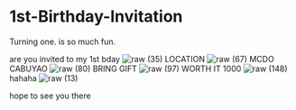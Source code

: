 # 1st-Birthday-Invitation
Turning one. is so much fun.

are you invited to my 1st bday
![raw (35)](https://github.com/Briannagray/kl/assets/147976642/cdc06598-8946-4497-adeb-159063602367)
LOCATION
![raw (67)](https://github.com/Briannagray/kl/assets/147976642/3ea0a82b-ec6a-4d23-867f-b42bf38415c8)
MCDO CABUYAO
![raw (80)](https://github.com/Briannagray/kl/assets/147976642/1013f9d5-b926-40c8-8d96-5025ecafa276)
BRING GIFT
![raw (97)](https://github.com/Briannagray/kl/assets/147976642/07ace98c-496e-4f42-95e1-5660b6c983db)
WORTH IT 1000
![raw (148)](https://github.com/Briannagray/kl/assets/147976642/4fad85de-b45b-47a9-9886-d63702d31e3a)
hahaha
![raw (13)](https://github.com/Briannagray/1st-Birthday-Invitation/assets/147976642/a2ba8317-f026-47be-a322-d91d481e538d)

 hope to see you there

